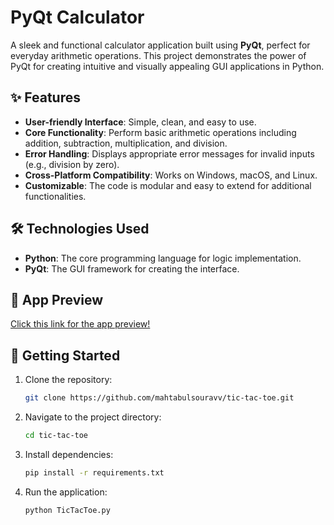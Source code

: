 # PyQt Calculator  

A sleek and functional calculator application built using **PyQt**, perfect for everyday arithmetic operations. This project demonstrates the power of PyQt for creating intuitive and visually appealing GUI applications in Python.  

## ✨ Features  
- **User-friendly Interface**: Simple, clean, and easy to use.  
- **Core Functionality**: Perform basic arithmetic operations including addition, subtraction, multiplication, and division.  
- **Error Handling**: Displays appropriate error messages for invalid inputs (e.g., division by zero).  
- **Cross-Platform Compatibility**: Works on Windows, macOS, and Linux.  
- **Customizable**: The code is modular and easy to extend for additional functionalities.  

## 🛠️ Technologies Used  
- **Python**: The core programming language for logic implementation.  
- **PyQt**: The GUI framework for creating the interface.  

## 🎥 App Preview  
[Click this link for the app preview!](https://drive.google.com/file/d/1UVKBn65UbeFBY90RTomzcQbr3sHgepbt/view?usp=sharing) 

## 🚀 Getting Started  
1. Clone the repository:  
   ```bash
   git clone https://github.com/mahtabulsouravv/tic-tac-toe.git  
   ```
2. Navigate to the project directory:
   ```bash
   cd tic-tac-toe
   ```
3. Install dependencies:
   ```bash
   pip install -r requirements.txt
   ```
4. Run the application:
   ```bash
   python TicTacToe.py
   ```


